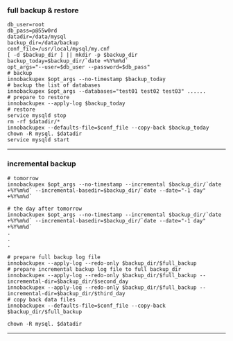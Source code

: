 ### full backup & restore

    db_user=root
    db_pass=p@55w0rd
    datadir=/data/mysql
    backup_dir=/data/backup
    conf_file=/usr/local/mysql/my.cnf
    [ -d $backup_dir ] || mkdir -p $backup_dir
    backup_today=$backup_dir/`date +%Y%m%d`
    opt_args="--user=$db_user --password=$db_pass"
    # backup
    innobackupex $opt_args --no-timestamp $backup_today
    # backup the list of databases
    innobackupex $opt_args --databases="test01 test02 test03" ......
    # prepare to restore
    innobackupex --apply-log $backup_today
    # restore
    service mysqld stop
    rm -rf $datadir/*
    innobackupex --defaults-file=$conf_file --copy-back $backup_today
    chown -R mysql. $datadir
    service mysqld start
---
### incremental backup

    # tomorrow
    innobackupex $opt_args --no-timestamp --incremental $backup_dir/`date +%Y%m%d` --incremental-basedir=$backup_dir/`date --date="-1 day" +%Y%m%d`

    # the day after tomorrow
    innobackupex $opt_args --no-timestamp --incremental $backup_dir/`date +%Y%m%d` --incremental-basedir=$backup_dir/`date --date="-1 day" +%Y%m%d`
    .
    .
    .

    # prepare full backup log file
    innobackupex --apply-log --redo-only $backup_dir/$full_backup
    # prepare incremental backup log file to full backup_dir
    innobackupex --apply-log --redo-only $backup_dir/$full_backup --incremental-dir=$backup_dir/$second_day
    innobackupex --apply-log --redo-only $backup_dir/$full_backup --incremental-dir=$backup_dir/$third_day
    # copy back data files
    innobackupex --defaults-file=$conf_file --copy-back $backup_dir/$full_backup

    chown -R mysql. $datadir
---
